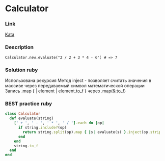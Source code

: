 # Calculator

### Link
[Kata](https://www.codewars.com/kata/calculator)

### Description
    Calculator.new.evaluate("2 / 2 + 3 * 4 - 6") # => 7

### Solution ruby
Использована рекурсия
Метод inject - позволяет считать значения в массиве через передаваемый символ математической операции
Запись .map { | element | element.to_f } через .map(&:to_f)

### BEST practice ruby

```ruby
class Calculator
  def evaluate(string)
    [' + ', ' - ', ' * ', ' / '].each do |op|
      if string.include?(op)
        return string.split(op).map { |s| evaluate(s) }.inject(op.strip)
      end
    end
    string.to_f
  end
end
```